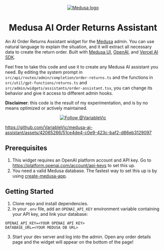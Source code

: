 <p align="center">
  <a href="https://www.medusajs.com">
  <picture>
    <source media="(prefers-color-scheme: dark)" srcset="https://user-images.githubusercontent.com/59018053/229103275-b5e482bb-4601-46e6-8142-244f531cebdb.svg">
    <source media="(prefers-color-scheme: light)" srcset="https://user-images.githubusercontent.com/59018053/229103726-e5b529a3-9b3f-4970-8a1f-c6af37f087bf.svg">
    <img alt="Medusa logo" src="https://user-images.githubusercontent.com/59018053/229103726-e5b529a3-9b3f-4970-8a1f-c6af37f087bf.svg">
    </picture>
  </a>
</p>
<h1 align="center">
  Medusa AI Order Returns Assistant
</h1>


An AI Order Returns Assistant widget for the [Medusa](https://medusajs.com/) admin. You can use natural language to explain the situation, and it will extract all necessary data to create the return order. Built with [Medusa UI](https://docs.medusajs.com/ui), [OpenAI](https://platform.openai.com), and [Vercel AI SDK](https://sdk.vercel.ai).

Feel free to take this code and use it to create any Medusa AI assistant you need. By editing the system prompt in `src/api/routes/admin/completion/order-returns.ts` and the functions in `src/util/gpt-functions/returns.ts` and `src/admin/widgets/assistants/order-assistant.tsx`, you can change its behavior and give it access to different admin hooks.

**Disclaimer**: this code is the result of my experimentation, and is by no means optimized or actively maintained.

<p align="center">
  <a href="https://twitter.com/intent/follow?screen_name=VariableVic">
    <img src="https://img.shields.io/twitter/follow/VariableVic.svg?label=Follow%20@VariableVic" alt="Follow @VariableVic" />
  </a>
</p>

https://github.com/VariableVic/medusa-ai-assistant/assets/42065266/51ce4de4-c0e9-423c-baf2-d86eb3129097

## Prerequisites

1. This widget requires an OpenAI platform account and API key. Go to https://platform.openai.com/account/api-keys to set this up.
2. You need a valid Medusa database. The fastest way to set this up is by using [create-medusa-app](https://docs.medusajs.com/create-medusa-app).

## Getting Started

1. Clone repo and install dependencies.
2. In your `.env` file, add an `OPENAI_API_KEY` environment variable containing your API key, and link  your database:

```
OPENAI_API_KEY=<YOUR OPENAI API KEY>
DATABASE_URL=<YOUR MEDUSA DB URL>
```

3. Start your dev server and log into the admin. Open any order details page and the widget will appear on the bottom of the page!
